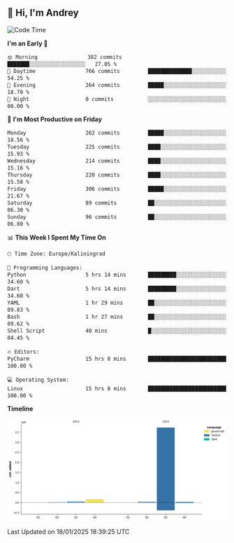 ## 👋 Hi, I'm Andrey

<!--START_SECTION:waka-->
![Code Time](http://img.shields.io/badge/Code%20Time-696%20hrs%2032%20mins-blue)

**I'm an Early 🐤** 

```text
🌞 Morning                382 commits         ███████░░░░░░░░░░░░░░░░░░   27.05 % 
🌆 Daytime                766 commits         ██████████████░░░░░░░░░░░   54.25 % 
🌃 Evening                264 commits         █████░░░░░░░░░░░░░░░░░░░░   18.70 % 
🌙 Night                  0 commits           ░░░░░░░░░░░░░░░░░░░░░░░░░   00.00 % 
```
📅 **I'm Most Productive on Friday** 

```text
Monday                   262 commits         █████░░░░░░░░░░░░░░░░░░░░   18.56 % 
Tuesday                  225 commits         ████░░░░░░░░░░░░░░░░░░░░░   15.93 % 
Wednesday                214 commits         ████░░░░░░░░░░░░░░░░░░░░░   15.16 % 
Thursday                 220 commits         ████░░░░░░░░░░░░░░░░░░░░░   15.58 % 
Friday                   306 commits         █████░░░░░░░░░░░░░░░░░░░░   21.67 % 
Saturday                 89 commits          ██░░░░░░░░░░░░░░░░░░░░░░░   06.30 % 
Sunday                   96 commits          ██░░░░░░░░░░░░░░░░░░░░░░░   06.80 % 
```


📊 **This Week I Spent My Time On** 

```text
🕑︎ Time Zone: Europe/Kaliningrad

💬 Programming Languages: 
Python                   5 hrs 14 mins       █████████░░░░░░░░░░░░░░░░   34.60 % 
Dart                     5 hrs 14 mins       █████████░░░░░░░░░░░░░░░░   34.60 % 
YAML                     1 hr 29 mins        ██░░░░░░░░░░░░░░░░░░░░░░░   09.83 % 
Bash                     1 hr 27 mins        ██░░░░░░░░░░░░░░░░░░░░░░░   09.62 % 
Shell Script             40 mins             █░░░░░░░░░░░░░░░░░░░░░░░░   04.45 % 

🔥 Editors: 
PyCharm                  15 hrs 8 mins       █████████████████████████   100.00 % 

💻 Operating System: 
Linux                    15 hrs 8 mins       █████████████████████████   100.00 % 
```

**Timeline**

![Lines of Code chart](https://raw.githubusercontent.com/Mist3s/Mist3s/main/assets/bar_graph.png)


 Last Updated on 18/01/2025 18:39:25 UTC
<!--END_SECTION:waka-->

